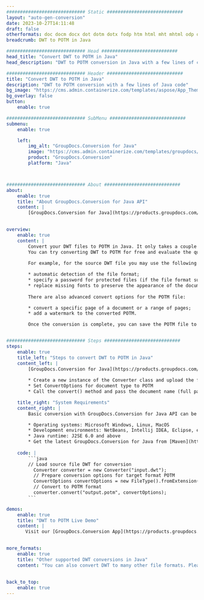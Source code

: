 ```yaml
---
############################# Static ############################
layout: "auto-gen-conversion"
date: 2023-10-27T14:11:48
draft: false
otherformats: doc docm docx dot dotm dotx fodp htm html mht mhtml odp odt otp pot potm potx pps ppsm ppsx ppt pptm pptx rtf
breadcrumb: DWT to POTM in Java

############################# Head ############################
head_title: "Convert DWT to POTM in Java"
head_description: "DWT to POTM conversion in Java with a few lines of code. Convert over 160 file formats using the GroupDocs document conversion API for Java"

############################# Header ############################
title: "Convert DWT to POTM in Java"
description: "DWT to POTM conversion with a few lines of Java code"
bg_image: "https://cms.admin.containerize.com/templates/aspose/App_Themes/V3/images/bg/header1.png"
bg_overlay: false
button:
    enable: true

############################# SubMenu ############################
submenu:
    enable: true

    left:
        img_alt: "GroupDocs.Conversion for Java"
        image: "https://cms.admin.containerize.com/templates/groupdocs/images/product-logos/90x90-noborder/groupdocs-conversion-java.png"
        product: "GroupDocs.Conversion"
        platform: "Java"



############################# About ############################
about:
    enable: true
    title: "About GroupDocs.Conversion for Java API"
    content: |
        [GroupDocs.Conversion for Java](https://products.groupdocs.com/conversion/java/) is an advanced file format conversion API for converting between popular image and document formats such as Microsoft Office, OpenDocument, PDF, HTML, email, CAD. and much more with just a few lines of code. The native API automatically detects the formats of the original documents and offers many options for customizing the converted documents. Along with the function of extracting information from a document, it also supports caching of the conversion results to the local disk by default. However, any type of cache storage can be supported by implementing the appropriate interfaces - Amazon S3, Dropbox, Google Drive, Windows Azure, Reddis, or any others.
    

overview:
    enable: true
    content: |
        Convert your DWT files to POTM in Java. It only takes a couple of lines of Java code on any platform of your choice, such as Windows, Linux, macOS.
        You can try converting DWT to POTM for free and evaluate the quality of the conversion results. Along with simple file conversion scripts, you can try more sophisticated options for loading the DWT source file and storing the POTM output. 
        
        For example, for the source DWT file you may use the following load options:

        * automatic detection of the file format;
        * specify a password for protected files (if the file format supports it);
        * replace missing fonts to preserve the appearance of the document.
        
        There are also advanced convert options for the POTM file:

        * convert a specific page of a document or a range of pages;
        * add a watermark to the converted POTM.

        Once the conversion is complete, you can save the POTM file to your local file path or to any third party storage such as FTP, Amazon S3, Google Drive, Dropbox etc. Please note - to convert DWT to POTM, you do not need to install any additional software, such as MS Office, Open Office, Adobe Acrobat Reader etc.


############################# Steps ############################
steps:
    enable: true
    title_left: "Steps to convert DWT to POTM in Java"
    content_left: |
        [GroupDocs.Conversion for Java](https://products.groupdocs.com/conversion/java/) allows developers to easily convert DWT file to POTM with a few lines of code.
        
        * Create a new instance of the Converter class and upload the file DWT with the full path
        * Set ConvertOptions for document type to POTM
        * Call the convert() method and pass the document name (full path) and format (POTM) as a parameter

    title_right: "System Requirements"
    content_right: |
        Basic conversion with GroupDocs.Conversion for Java API can be done with just a few lines of code. Our APIs are supported on all major platforms and operating systems. Before executing the code below, make sure you have the following prerequisites installed on your system.

        * Operating systems: Microsoft Windows, Linux, MacOS
        * Development environments: NetBeans, Intellij IDEA, Eclipse, etc.
        * Java runtime: J2SE 6.0 and above
        * Get the latest GroupDocs.Conversion for Java from [Maven](https://repository.groupdocs.com/webapp/#/artifacts/browse/tree/General/repo/com/groupdocs/groupdocs-conversion)
         
    code: |
        ```java    
        // Load source file DWT for conversion
          Converter converter = new Converter("input.dwt");
          // Prepare conversion options for target format POTM
          ConvertOptions convertOptions = new FileType().fromExtension("potm").getConvertOptions();
          // Convert to POTM format
          converter.convert("output.potm", convertOptions);
        ```

demos:
    enable: true
    title: "DWT to POTM Live Demo"
    content: |
       Visit our [GroupDocs.Conversion App](https://products.groupdocs.app/conversion/family) website and try DWT to POTM conversion now. The free demo has the following benefits
          

more_formats:
    enable: true
    title: "Other supported DWT conversions in Java"
    content: "You can also convert DWT to many other file formats. Please see the list below."
       
       
back_to_top:
    enable: true
---
```

